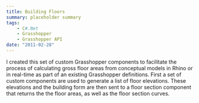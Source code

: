 ```yaml
---
title: Building Floors
summary: placeholder summary
tags:
    - C#.Net
    - Grasshopper
    - Grasshopper API
date: "2011-02-28"
---
```


I created this set of custom Grasshopper components to facilitate the process of calculating gross floor areas from conceptual models in Rhino or in real-time as part of an existing Grasshopper definitions. First a set of custom components are used to generate a list of floor elevations. These elevations and the building form are then sent to a floor section component that returns the the floor areas, as well as the floor section curves.
